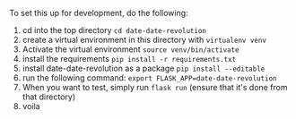 To set this up for development, do the following:
1) cd into the top directory ```cd date-date-revolution```
2) create a virtual environment in this directory with ```virtualenv venv```
3) Activate the virtual environment ```source venv/bin/activate```
4) install the requirements ```pip install -r requirements.txt```
5) install date-date-revolution as a package ```pip install --editable```
6) run the following command: ```export FLASK_APP=date-date-revolution```
7) When you want to test, simply run ```flask run``` (ensure that it's done from that directory)
8) voila

